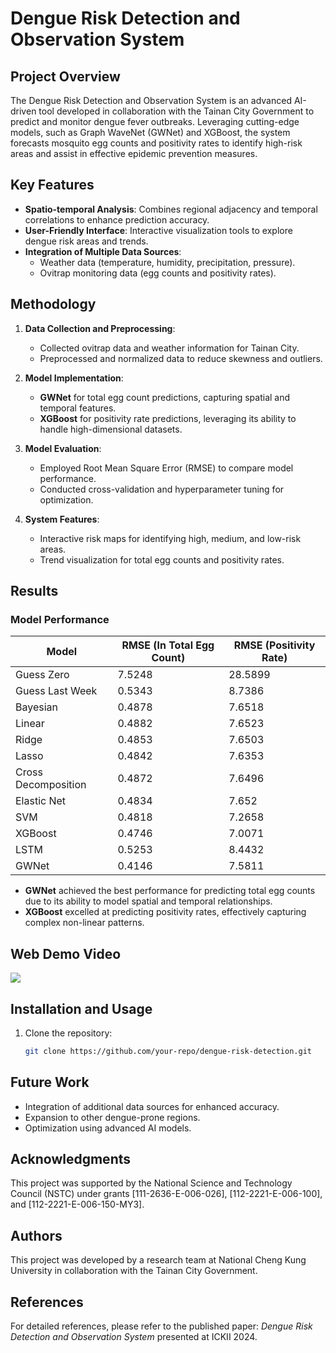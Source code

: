 # Dengue Risk Detection and Observation System

## Project Overview

The Dengue Risk Detection and Observation System is an advanced AI-driven tool developed in collaboration with the Tainan City Government to predict and monitor dengue fever outbreaks. Leveraging cutting-edge models, such as Graph WaveNet (GWNet) and XGBoost, the system forecasts mosquito egg counts and positivity rates to identify high-risk areas and assist in effective epidemic prevention measures.

## Key Features

- **Spatio-temporal Analysis**: Combines regional adjacency and temporal correlations to enhance prediction accuracy.
- **User-Friendly Interface**: Interactive visualization tools to explore dengue risk areas and trends.
- **Integration of Multiple Data Sources**:
  - Weather data (temperature, humidity, precipitation, pressure).
  - Ovitrap monitoring data (egg counts and positivity rates).

## Methodology

1. **Data Collection and Preprocessing**:

   - Collected ovitrap data and weather information for Tainan City.
   - Preprocessed and normalized data to reduce skewness and outliers.

2. **Model Implementation**:

   - **GWNet** for total egg count predictions, capturing spatial and temporal features.
   - **XGBoost** for positivity rate predictions, leveraging its ability to handle high-dimensional datasets.

3. **Model Evaluation**:

   - Employed Root Mean Square Error (RMSE) to compare model performance.
   - Conducted cross-validation and hyperparameter tuning for optimization.

4. **System Features**:

   - Interactive risk maps for identifying high, medium, and low-risk areas.
   - Trend visualization for total egg counts and positivity rates.

## Results

### Model Performance

| Model               | RMSE (ln Total Egg Count) | RMSE (Positivity Rate) |
| ------------------- | ------------------------- | ---------------------- |
| Guess Zero          | 7.5248                    | 28.5899                |
| Guess Last Week     | 0.5343                    | 8.7386                 |
| Bayesian            | 0.4878                    | 7.6518                 |
| Linear              | 0.4882                    | 7.6523                 |
| Ridge               | 0.4853                    | 7.6503                 |
| Lasso               | 0.4842                    | 7.6353                 |
| Cross Decomposition | 0.4872                    | 7.6496                 |
| Elastic Net         | 0.4834                    | 7.652                  |
| SVM                 | 0.4818                    | 7.2658                 |
| XGBoost             | 0.4746                    | 7.0071                 |
| LSTM                | 0.5253                    | 8.4432                 |
| GWNet               | 0.4146                    | 7.5811                 |

- **GWNet** achieved the best performance for predicting total egg counts due to its ability to model spatial and temporal relationships.
- **XGBoost** excelled at predicting positivity rates, effectively capturing complex non-linear patterns.


## Web Demo Video

[![](https://img.youtube.com/vi/VzJXCywGHZw/0.jpg)](https://www.youtube.com/watch?v=VzJXCywGHZw)

## Installation and Usage

1. Clone the repository:

   ```bash
   git clone https://github.com/your-repo/dengue-risk-detection.git


## Future Work

- Integration of additional data sources for enhanced accuracy.
- Expansion to other dengue-prone regions.
- Optimization using advanced AI models.

## Acknowledgments

This project was supported by the National Science and Technology Council (NSTC) under grants [111-2636-E-006-026], [112-2221-E-006-100], and [112-2221-E-006-150-MY3].

## Authors

This project was developed by a research team at National Cheng Kung University in collaboration with the Tainan City Government. 

## References

For detailed references, please refer to the published paper: *Dengue Risk Detection and Observation System* presented at ICKII 2024.



